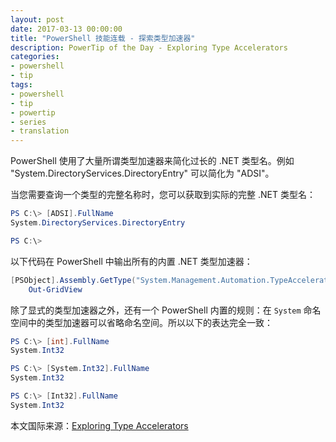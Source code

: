 ```yaml
---
layout: post
date: 2017-03-13 00:00:00
title: "PowerShell 技能连载 - 探索类型加速器"
description: PowerTip of the Day - Exploring Type Accelerators
categories:
- powershell
- tip
tags:
- powershell
- tip
- powertip
- series
- translation
---
```

PowerShell 使用了大量所谓类型加速器来简化过长的 .NET 类型名。例如 "System.DirectoryServices.DirectoryEntry" 可以简化为 "ADSI"。

当您需要查询一个类型的完整名称时，您可以获取到实际的完整 .NET 类型名：

```powershell
PS C:\> [ADSI].FullName
System.DirectoryServices.DirectoryEntry

PS C:\>
```

以下代码在 PowerShell 中输出所有的内置 .NET 类型加速器：

```powershell
[PSObject].Assembly.GetType("System.Management.Automation.TypeAccelerators")::get |
    Out-GridView
```

除了显式的类型加速器之外，还有一个 PowerShell 内置的规则：在 `System` 命名空间中的类型加速器可以省略命名空间。所以以下的表达完全一致：

```powershell
PS C:\> [int].FullName
System.Int32

PS C:\> [System.Int32].FullName
System.Int32

PS C:\> [Int32].FullName
System.Int32
```

<!--more-->
本文国际来源：[Exploring Type Accelerators](http://community.idera.com/powershell/powertips/b/tips/posts/exploring-type-accelerators)
